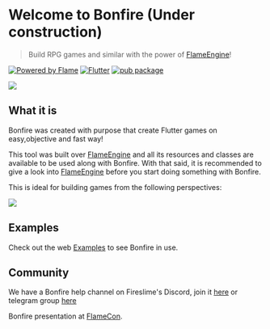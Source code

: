 
# Welcome to Bonfire (Under construction)

> Build RPG games and similar with the power of [FlameEngine](https://flame-engine.org/)!

[![Powered by Flame](https://img.shields.io/badge/Powered%20by-%F0%9F%94%A5-orange.svg)](https://flame-engine.org)
[![Flutter](https://img.shields.io/badge/Made%20with-Flutter-blue.svg)](https://flutter.dev/)
[![pub package](https://img.shields.io/pub/v/bonfire.svg)](https://pub.dev/packages/bonfire)

![](../_media/example.gif)

## What it is

Bonfire was created with purpose that create Flutter games on easy,objective and fast way!

This tool was built over [FlameEngine](https://flame-engine.org/) and all its resources and classes are available to be used along with Bonfire. With that said, it is recommended to give a look into [FlameEngine](https://flame-engine.org/) before you start doing something with Bonfire.

This is ideal for building games from the following perspectives:

![](../_media/perspectiva.png)

## Examples

Check out the web [Examples](/doc/examples) to see Bonfire in use.

## Community

We have a Bonfire help channel on Fireslime's Discord, join it [here](https://discord.com/invite/pxrBmy4) or telegram group [here](https://t.me/bonfire_engine)

Bonfire presentation at [FlameCon](https://www.youtube.com/watch?v=2DdiNrAAuBg&t=2s).